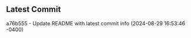 
## Latest Commit
a76b555 - Update README with latest commit info (2024-08-29 16:53:46 -0400) <Yunxi-Zhou>

